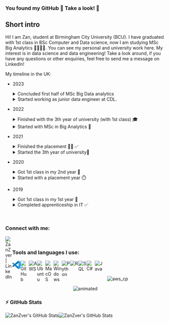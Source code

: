 ### You found my GitHub 🚀 Take a look! 🔎

## Short intro

Hi! I am Zan, student at Birmingham City University (BCU). I have graduated with 1st class in BSc Computer and Data science, now I am studying MSc Big Analytics 🧑‍💻🧑‍🔬. You can see my personal and university work here. My interest is in data science and data engineering! Take a look around, if you have any questions or other enquiries, feel free to send me a message on LinkedIn! 

My timeline in the UK:
- 2023<br />
  <details>
        <summary>Concluded first half of MSc Big Data analytics </summary>
             Courses: <br />
                - Advanced Databases <br />
                    &nbsp;&nbsp;&nbsp;&nbsp;&nbsp;&nbsp; |-> Build HA database for airport. Project code and report can be found here: https://github.com/ZanZver/AdvancedDatabasesCoursework <br /> 
                - Data Mining <br />
                    &nbsp;&nbsp;&nbsp;&nbsp;&nbsp;&nbsp; |-> Using hotel data, our team has explored trends and written a report on discoveries (https://github.com/ZanZver/DataMiningCoursework). <br />
                - Applied Statistics <br />
                    &nbsp;&nbsp;&nbsp;&nbsp;&nbsp;&nbsp; |-> Chicago Crime rate was analyzed with popular appropriate techniques in order to see what is most likely going to happen to you as a individual. Code and report are available here: https://github.com/ZanZver/AppliedStatisticsCoursework<br />
                - Web Social Media Analytics and Visualisation <br />
                    &nbsp;&nbsp;&nbsp;&nbsp;&nbsp;&nbsp; |-> Using text analysis, report was created that describes how people interact on Reddit and how is it reflected to social trends. Notebook and code are available here: https://github.com/ZanZver/SocialMediaAnalyticsCoursework <br />
                - Big Data Management <br />
                    &nbsp;&nbsp;&nbsp;&nbsp;&nbsp;&nbsp; |-> Game data was used in order to build a system that handles data pipelines for data analysis. Report and notebook are available here: https://github.com/ZanZver/BigDataManagement <br />
  </details>
  <details>
        <summary>Started working as junior data engineer at CDL.</summary> 
            &nbsp;&nbsp;&nbsp;&nbsp;&nbsp;&nbsp; |-> Started working as a full time junior data engineer. We are using Python, AWS, SQL and other automated systems.
            After joining the team, I have gotten AWS Certified Cloud Practitioner certification (https://www.credly.com/badges/7bc6c2bb-3947-4f46-92af-fd06acd58f31/public_url).
  </details>
- 2022<br />
    <details>
        <summary> Finished with the 3th year of university (with 1st class) 🎓</summary>
            Courses: <br />
            - Data Management and Machine Learning Operations <br />
                &nbsp;&nbsp;&nbsp;&nbsp;&nbsp;&nbsp; |-> Maintaining SQL, optimising SQL and applying ML to SQL https://github.com/ZanZver/MLOPS <br />
            - Artificial Intelligence and Machine Learning <br />
                &nbsp;&nbsp;&nbsp;&nbsp;&nbsp;&nbsp; |-> Using Python to create ML models. My assessment GitHub has started! Have a look here: https://github.com/ZanZver/AI_and_ML_assessment <br />
            - Modern Data Stores <br />
                &nbsp;&nbsp;&nbsp;&nbsp;&nbsp;&nbsp; |-> Usaging MongoDB to implement NoSQL concepts. MongoDB was dockerised and clustered. https://github.com/ZanZver/IoT_System <br />
            - Deep Neural Networks <br />
                &nbsp;&nbsp;&nbsp;&nbsp;&nbsp;&nbsp; |-> Using DNN for prediction of chocolate ratings https://github.com/ZanZver/DeepNuralNetworks<br />
            - Individual Honours Project <br />
                &nbsp;&nbsp;&nbsp;&nbsp;&nbsp;&nbsp; |-> DeTraC neural network improvement, more information can be found on this repo: https://github.com/ZanZver/FYP-DeTraC (this will be archived). Final code can be found here: https://github.com/ZanZver/DeTraC_V2 (new project base, TBD 🚀)
    </details>
    <details>
        <summary> Started with MSc in Big Analytics 📓</summary>
    </details>
    
- 2021<br />
    <details>
        <summary> Finished the placement 🧑‍💻 ✅  </summary> 
        <summary> My placement presentation can be seen here: https://github.com/ZanZver/PlacementPresentation </summary> 
    </details>
    <details>
        <summary> Started the 3th year of university📙</summary>
            Information can be seen in the 2022
    </details>
    
- 2020<br />
    <details>
        <summary> Got 1st class in my 2nd year 📘 </summary>
            Taken courses: <br />
            - Object Oriented Programming <br />
                &nbsp;&nbsp;&nbsp;&nbsp;&nbsp;&nbsp; |-> object programming with Java https://github.com/ZanZver/ObjectOrientedProgramming <br />
            - Introduction to Data Science <br />
                &nbsp;&nbsp;&nbsp;&nbsp;&nbsp;&nbsp; |-> introduction to data science steps and R <br />
            - Database and Web Application Development <br />
                &nbsp;&nbsp;&nbsp;&nbsp;&nbsp;&nbsp; |-> developing PHP webpage with MySQL backend <br />
            - Discrete Mathematics and Declarative Programming <br />
                &nbsp;&nbsp;&nbsp;&nbsp;&nbsp;&nbsp; |-> combining math to coding with F# <br />
            - Data Visualization <br />
                &nbsp;&nbsp;&nbsp;&nbsp;&nbsp;&nbsp; |-> displaying and manipulating data with R, cool code can be seen here: https://github.com/ZanZver/DataVisualizationProject <br />
            - Software Design <br />
                &nbsp;&nbsp;&nbsp;&nbsp;&nbsp;&nbsp; |-> basic software design steps
    </details>
    <details>
        <summary> Started with a placement year ⏱️ </summary>
            Blueberry Consult has offered me an early placement start so I have taken it. I have been using the following technologies on the placement: <br /> 
            - AWS <br />
                &nbsp;&nbsp;&nbsp;&nbsp;&nbsp;&nbsp; |-> creating and maintaining EC2 servers, automating buckets with Python <br />
            - Zabbix / GrayLog / Grafana <br />
                &nbsp;&nbsp;&nbsp;&nbsp;&nbsp;&nbsp; |-> logging and monitoring servers <br />
            - SQL Server / MySQL <br />
                &nbsp;&nbsp;&nbsp;&nbsp;&nbsp;&nbsp; |-> automating and anonymizing data <br />
            - PfSense / Ruckus switches <br />
                &nbsp;&nbsp;&nbsp;&nbsp;&nbsp;&nbsp; |-> maintaining existing network and creating a new one <br />
            - Git <br />
                &nbsp;&nbsp;&nbsp;&nbsp;&nbsp;&nbsp; |-> for code publishing <br />
            - Python <br />
                &nbsp;&nbsp;&nbsp;&nbsp;&nbsp;&nbsp; |-> scripting automation tasks <br />
            - Microsoft O365 <br />
                &nbsp;&nbsp;&nbsp;&nbsp;&nbsp;&nbsp; |-> creating new users, integrating new VPN with Office sign in <br />
            - Wiki <br />
                &nbsp;&nbsp;&nbsp;&nbsp;&nbsp;&nbsp; |-> creating articles/guides on how I have done something 
    </details>
    
- 2019<br />
    <details>
        <summary> Got 1st class in my 1st year 📗 </summary>
            Taken courses: <br />
            - Computer Programming <br />
                &nbsp;&nbsp;&nbsp;&nbsp;&nbsp;&nbsp; |-> Python/coding fundamentals my first big python project can be seen here: https://github.com/ZanZver/BankSystem-Assignment <br />
            - Computer Systems <br />
                &nbsp;&nbsp;&nbsp;&nbsp;&nbsp;&nbsp; |-> Linux, Raspberry Pi, Arduino setups <br />
            - Website Design and Development <br />
                &nbsp;&nbsp;&nbsp;&nbsp;&nbsp;&nbsp; |-> HTML and CSS development <br />
            - Data Structures and Algorithms <br />
                &nbsp;&nbsp;&nbsp;&nbsp;&nbsp;&nbsp; |-> algorithm thinking and development with Python <br />
            - Network Fundamentals <br />
                &nbsp;&nbsp;&nbsp;&nbsp;&nbsp;&nbsp; |-> basic networking with Cisco gear <br />
            - Innovation Project <br />
                &nbsp;&nbsp;&nbsp;&nbsp;&nbsp;&nbsp; |-> came up with project for face recognition and fingerprint detection
    </details>
    <details>
        <summary> Completed apprenticeship in IT ✅</summary>
            This IT support apprenticeship was in Wing Yip. My responsibilities were simple as, setting / troubleshooting employee computers, testing new hardware and network analysis.
    </details>

<br />

### Connect with me:
[<img align="left" alt="ZanZver | LinkedIn" width="22px" src="https://pics.freeicons.io/uploads/icons/png/16090541531530099327-512.png" />][linkedin]
<br />

### Tools and languages I use:
<img align="left" alt="Visual Studio Code" width="26px" src="https://raw.githubusercontent.com/github/explore/80688e429a7d4ef2fca1e82350fe8e3517d3494d/topics/visual-studio-code/visual-studio-code.png" />
<img align="left" alt="GitHub" width="26px" src="https://pics.freeicons.io/uploads/icons/png/13702699181561032680-512.png" />
<img align="left" alt="AWS" width="26px" src="https://cdn.icon-icons.com/icons2/2407/PNG/512/aws_icon_146074.png" />
<img align="left" alt="Ubuntu" width="26px" src="https://pics.freeicons.io/uploads/icons/png/7781217021556105338-512.png" />
<img align="left" alt="MacOS" width="26px" src="https://cdn.icon-icons.com/icons2/195/PNG/256/OS_Apple_23519.png" />
<img align="left" alt="Windows" width="26px" src="https://cdn.icon-icons.com/icons2/729/PNG/512/windows_icon-icons.com_62712.png" />
<img align="left" alt="Python" width="26px" src="https://pics.freeicons.io/uploads/icons/png/12785093741551942290-512.png" />
<img align="left" alt="R" width="26px" src="https://pics.freeicons.io/uploads/icons/png/7307783011551942296-512.png" />
<img align="left" alt="SQL" width="26px" src="https://pics.freeicons.io/uploads/icons/png/4962338431536834823-512.png" />
<img align="left" alt="C#" width="26px" src="https://cdn.icon-icons.com/icons2/2415/PNG/512/csharp_plain_logo_icon_146577.png" />
<img align="left" alt="Java" width="26px" src="https://cdn.icon-icons.com/icons2/2415/PNG/512/java_original_wordmark_logo_icon_146459.png" />
<br />
<br />

<p align="center">
  <img width="150px" src="https://images.credly.com/size/340x340/images/00634f82-b07f-4bbd-a6bb-53de397fc3a6/image.png" alt="aws_cp" />
</p>

<p align="center">
  <img src="https://github.com/ZanZver/ZanZver/blob/master/matrix.gif" alt="animated" />
</p>

### :zap: GitHub Stats
<img align="left" alt="ZanZver's GitHub Stats" src="https://github-readme-stats.vercel.app/api?username=ZanZver&show_icons=true&theme=nightowl"/>
<img align="left" alt="ZanZver's GitHub Stats" src="https://github-readme-stats.vercel.app/api/top-langs/?username=ZanZver&theme=nightowl"/>


[linkedin]: https://www.linkedin.com/in/zan-zver/
